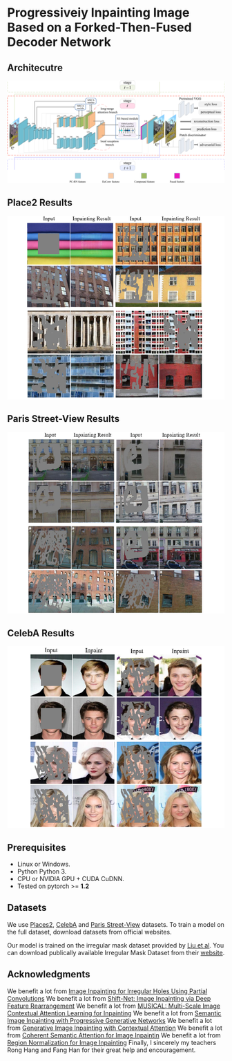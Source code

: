 #  Progressiveiy Inpainting Image Based on a Forked-Then-Fused Decoder Network
##  Architecutre
![Network](https://github.com/yabg-shuai666/Inpainting/blob/main/Results/Network.png)
## Place2 Results
![Place2](https://github.com/yabg-shuai666/Inpainting/blob/main/Results/Place2.png)
## Paris Street-View Results
![Paris Street-View](https://github.com/yabg-shuai666/Inpainting/blob/main/Results/ParisStreetView.png)
## CelebA Results
![CelebA](https://github.com/yabg-shuai666/Inpainting/blob/main/Results/CelebA.png)

## Prerequisites
- Linux or Windows.
- Python Python 3.
- CPU or NVIDIA GPU + CUDA CuDNN.
- Tested on pytorch >= **1.2**

## Datasets
We use [Places2](http://places2.csail.mit.edu/), [CelebA](http://mmlab.ie.cuhk.edu.hk/projects/CelebA.html) and [Paris Street-View](https://github.com/pathak22/context-encoder) datasets. To train a model on the full dataset, download datasets from official websites.

Our model is trained on the irregular mask dataset provided by [Liu et al](https://arxiv.org/abs/1804.07723). You can download publically available Irregular Mask Dataset from their [website](http://masc.cs.gmu.edu/wiki/partialconv).

## Acknowledgments
We benefit a lot from [Image Inpainting for Irregular Holes Using Partial Convolutions](https://github.com/NVIDIA/partialconv.git)
We benefit a lot from [Shift-Net: Image Inpainting via Deep Feature Rearrangement](https://github.com/Zhaoyi-Yan/Shift-Net)
We benefit a lot from [MUSICAL: Multi-Scale Image Contextual Attention Learning for Inpainting](https://github.com/wangning-001/MUSICAL.git)
We benefit a lot from [Semantic Image Inpainting with Progressive Generative Networks](https://github.com/crashmoon/Progressive-Generative-Networks.git)
We benefit a lot from [Generative Image Inpainting with Contextual Attention](https://github.com/JiahuiYu/generative_inpainting)
We benefit a lot from [Coherent Semantic Attention for Image Inpaintin](https://github.com/KumapowerLIU/CSA-inpainting)
We benefit a lot from [Region Normalization for Image Inpainting](https://github.com/geekyutao/RN.git)
Finally, I sincerely my teachers Rong Hang and Fang Han for their great help and encouragement.
